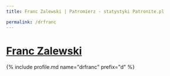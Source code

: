 ```yaml
---
title: Franc Zalewski | Patromierz - statystyki Patronite.pl

permalink: /drfranc
---
```


# [Franc Zalewski](https://patronite.pl/drfranc)

{% include profile.md name="drfranc" prefix="d" %}
